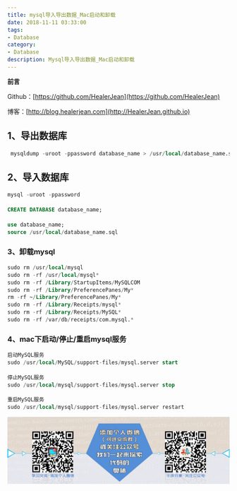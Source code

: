 ```yaml
---
title: mysql导入导出数据_Mac启动和卸载
date: 2018-11-11 03:33:00
tags: 
- Database
category: 
- Database
description: Mysql导入导出数据_Mac启动和卸载
---
```

**前言**     

 Github：[https://github.com/HealerJean](https://github.com/HealerJean)         

 博客：[http://blog.healerjean.com](http://HealerJean.github.io)          

## 1、导出数据库

```sql
 mysqldump -uroot -ppassword database_name > /usr/local/database_name.sql
```


## 2、导入数据库


```sql
mysql -uroot -ppassword

CREATE DATABASE database_name;

use database_name;
source /usr/local/database_name.sql


```

### 3、卸载mysql

```sql
sudo rm /usr/local/mysql
sudo rm -rf /usr/local/mysql*
sudo rm -rf /Library/StartupItems/MySQLCOM
sudo rm -rf /Library/PreferencePanes/My*
rm -rf ~/Library/PreferencePanes/My*
sudo rm -rf /Library/Receipts/mysql*
sudo rm -rf /Library/Receipts/MySQL*
sudo rm -rf /var/db/receipts/com.mysql.*
```


### 4、mac下启动/停止/重启mysql服务


```sql
启动MySQL服务
sudo /usr/local/MySQL/support-files/mysql.server start

停止MySQL服务
sudo /usr/local/mysql/support-files/mysql.server stop

重启MySQL服务
sudo /usr/local/mysql/support-files/mysql.server restart


```

![ContactAuthor](https://raw.githubusercontent.com/HealerJean/HealerJean.github.io/master/assets/img/artical_bottom.jpg)




<!-- Gitalk 评论 start  -->

<link rel="stylesheet" href="https://unpkg.com/gitalk/dist/gitalk.css">
<script src="https://unpkg.com/gitalk@latest/dist/gitalk.min.js"></script> 
<div id="gitalk-container"></div>    
 <script type="text/javascript">
    var gitalk = new Gitalk({
		clientID: `1d164cd85549874d0e3a`,
		clientSecret: `527c3d223d1e6608953e835b547061037d140355`,
		repo: `HealerJean.github.io`,
		owner: 'HealerJean',
		admin: ['HealerJean'],
		id: 'PIa6QrBRCeh23myO',
    });
    gitalk.render('gitalk-container');
</script> 

<!-- Gitalk end -->

